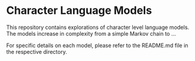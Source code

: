 # Character Language Models

This repository contains explorations of character level language models. The models increase in complexity from a simple Markov chain to ...

For specific details on each model, please refer to the README.md file in the respective directory.